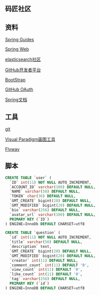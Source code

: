 ## 码匠社区

## 资料

[Spring Guides](http://spring.io/guides)

[Spring Web](https://spring.io/guides/gs/serving-web-content/)

[elasticsearch社区](https://elasticsearch.cn/explore)

[GitHub开发者平台](https://developer.github.com/v3/guides/managing-deploy-keys/#deploy-keys)

[BootStrap](https://v3.bootcss.com/getting-started/)

[GitHub OAuth](https://developer.github.com/apps/building-oauth-apps/creating-an-oauth-app/)

[Spring文档](https://sping.io/docs)

## 工具

[git](https://git-scm.com/download)

[Visual Paradigm画图工具](https://www.visual-paradigm.com)

[Flyway](https://flyway.org/getstarted)

## 脚本

```sql
CREATE TABLE `user` (
  `ID` int(11) NOT NULL AUTO_INCREMENT,
  `ACCOUNT_ID` varchar(100) DEFAULT NULL,
  `NAME` varchar(50) DEFAULT NULL,
  `TOKEN` char(36) DEFAULT NULL,
  `GMT_CREATE` bigint(20) DEFAULT NULL,
  `GMT_MODIFIED` bigint(20) DEFAULT NULL,
  `bio` varchar(256) DEFAULT NULL,
  `avatar_url` varchar(100) DEFAULT NULL,
  PRIMARY KEY (`ID`)
) ENGINE=InnoDb DEFAULT CHARSET=utf8
```

```sql
CREATE TABLE `question` (
  `id` int(11) NOT NULL AUTO_INCREMENT,
  `title` varchar(50) DEFAULT NULL,
  `description` text,
  `GMT_CREATE` bigint(20) DEFAULT NULL,
  `GMT_MODIFIED` bigint(20) DEFAULT NULL,
  `creator` int(11) DEFAULT NULL,
  `comment_count` int(11) DEFAULT '0',
  `view_count` int(11) DEFAULT '0',
  `like_count` int(11) DEFAULT '0',
  `tag` varchar(256) DEFAULT NULL,
  PRIMARY KEY (`id`)
) ENGINE=InnoDB DEFAULT CHARSET=utf8
```